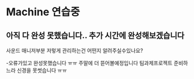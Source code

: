 # Machine 연습중 
## 아직 다 완성 못했습니다.. 추가 시간에 완성해보겠습니다
사운드 매니저부분 저렇게 관리하는건 어떤지 알려주실수있나요?


-오류가있고 완성못했습니다 ㅠㅠ 주말에 더 뜯어볼예정입니다
팀과제프로젝트 준비하느라 신경을 못썻습니다 ㅠㅠ
